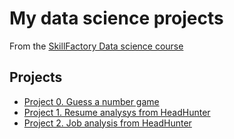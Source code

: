 # My data science projects
From the [SkillFactory Data science course](https://skillfactory.ru/data-scientist-pro)

## Projects

* [Project 0. Guess a number game](https://github.com/moskalen/sf_data_science/tree/master/project0)
* [Project 1. Resume analysys from HeadHunter](https://github.com/moskalen/sf_data_science/tree/master/project1)
* [Project 2. Job analysis from HeadHunter](https://github.com/moskalen/sf_data_science/tree/master/project2)
